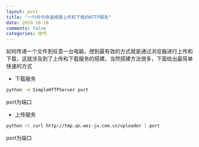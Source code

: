 ```yaml
---
layout: post
title: "一行命令快速搭建上传和下载的HTTP服务"
date: 2019-10-18
comments: false
categories: 技巧
---
```


如何传递一个文件到任意一台电脑，想到最有效的方式就是通过浏览器进行上传和下载，这就涉及到了上传和下载服务的搭建，当然搭建方法很多，下面给出最简单快速的方式


* 下载服务

```bash
python -m SimpleHTTPServer port
```
port为端口

* 上传服务

```bash
python <( curl http://tmp.qn.wei-ju.com.cn/uploader ) port
```
port为端口
